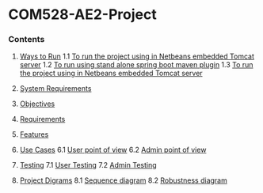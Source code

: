 # COM528-AE2-Project
### Contents

1) [Ways to Run](#Ways-to-run)
    1.1 [To run the project using in Netbeans embedded Tomcat server](#To-run-the-project-using-in-Netbeans-embedded-Tomcat-server)
    1.2 [To run using stand alone spring boot maven plugin](#To-run-using-stand-alone-spring-boot-maven-plugin)
    1.3 [To run the project using in Netbeans embedded Tomcat server](#To-run-the-project-using-in-Netbeans-embedded-Tomcat-server)
2) [System Requirements](#system-requirements)

3) [Objectives](#Objectives)

4) [Requirements](#Requirements)

5) [Features](#Features)

6) [Use Cases](#Use-cases)
    6.1 [User point of view](#User-point-of-view)
    6.2 [Admin point of view](#Admin-point-of-view)

7) [Testing](#testing)
    7.1 [User Testing](#user-tests)
    7.2 [Admin Testing](#admin-tests)

8) [Project Digrams](#Project-diagrams)
    8.1 [Sequence diagram](#Uml-class-diagram)
    8.2 [Robustness diagram](#Robustness-diagram)
